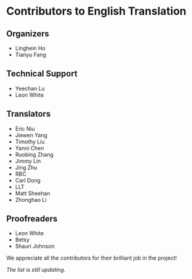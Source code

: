 # Contributors to English Translation

## Organizers

- Linghein Ho
- Tianyu Fang

## Technical Support

- Yeechan Lu
- Leon White

## Translators

- Eric Niu
- Jiewen Yang
- Timothy Liu
- Yanni Chen
- Ruobing Zhang
- Jimmy Lin
- Jing Zhu
- RBC
- Carl Dong
- LLT
- Matt Sheehan
- Zhonghao Li

## Proofreaders

- Leon White
- Betsy
- Shauri Johnson

We appreciate all the contributors for their brilliant job in the project! 

*The list is still updating*.
